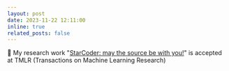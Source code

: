 ```yaml
---
layout: post
date: 2023-11-22 12:11:00
inline: true
related_posts: false
---
```


🚀 My research work "[StarCoder: may the source be with you!](https://arxiv.org/abs/2305.06161)" is accepted at TMLR (Transactions on Machine Learning Research)
